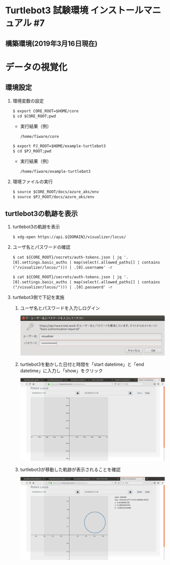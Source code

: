 ﻿# Turtlebot3 試験環境 インストールマニュアル #7


## 構築環境(2019年3月16日現在)


# データの視覚化


## 環境設定

1. 環境変数の設定

   ```
   $ export CORE_ROOT=$HOME/core
   $ cd $CORE_ROOT;pwd
   ```

    - 実行結果（例）

        ```
        /home/fiware/core
        ```

   ```
   $ export PJ_ROOT=$HOME/example-turtlebot3
   $ cd $PJ_ROOT;pwd
   ```

    - 実行結果（例）

        ```
        /home/fiware/example-turtlebot3
        ```

1. 環境ファイルの実行

    ```
    $ source $CORE_ROOT/docs/azure_aks/env
    $ source $PJ_ROOT/docs/azure_aks/env
    ```


## turtlebot3の軌跡を表示

1. turtlebot3の軌跡を表示

    ```
    $ xdg-open https://api.${DOMAIN}/visualizer/locus/
    ```

1. ユーザ名とパスワードの確認

    ```
    $ cat ${CORE_ROOT}/secrets/auth-tokens.json | jq '.[0].settings.basic_auths | map(select(.allowed_paths[] | contains ("/visualizer/locus/"))) | .[0].username' -r
    ```

    ```
    $ cat ${CORE_ROOT}/secrets/auth-tokens.json | jq '.[0].settings.basic_auths | map(select(.allowed_paths[] | contains ("/visualizer/locus/"))) | .[0].password' -r
    ```

1. turtlebot3側で下記を実施

    1. ユーザ名とパスワードを入力しログイン

        ![visualizer001](images/visualizer/visualizer001.png)

    1. turtlebot3を動かした日付と時間を「start datetime」と「end datetime」に入力し「show」をクリック

        ![visualizer002](images/visualizer/visualizer002.png)

    1. turtlebot3が移動した軌跡が表示されることを確認

        ![visualizer003](images/visualizer/visualizer003.png)
